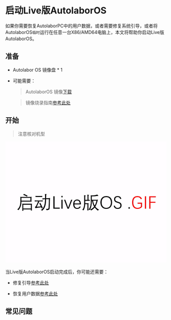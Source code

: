 # 启动Live版AutolaborOS

如果你需要恢复AutolaborPC中的用户数据，或者需要修复系统引导，或者将AutolaborOS`临时`运行在任意一台X86/AMD64电脑上，本文将帮助你启动Live版AutolaborOS。

## 准备

* Autolabor OS 镜像盘 * 1

* 可能需要：

  > AutolaborOS 镜像[下载](http://www.autolabor.com.cn/download)

  > 镜像烧录指南[参考此处](/usedoc/navigationKit2/common/os/flash/doc)

## 开始

  > 注意核对机型

![](imgs/enter_live_os.gif)


当Live版AutolaborOS启动完成后，你可能还需要：

  * 修复引导[参考此处](/usedoc/navigationKit2/common/os/boot_repair/doc)

  * 恢复用户数据[参考此处](/usedoc/navigationKit2/common/os/restore_data/doc)
## 常见问题



